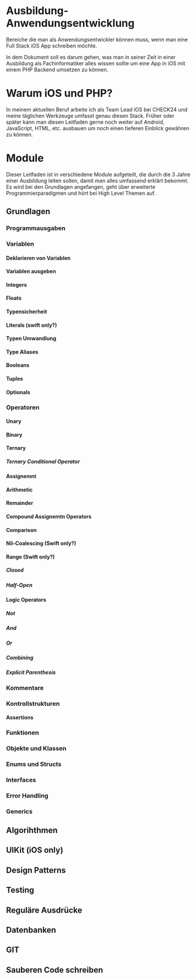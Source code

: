 # Ausbildung-Anwendungsentwicklung
Bereiche die man als Anwendungsentwickler können muss, wenn man eine Full Stack iOS App schreiben möchte.

In dem Dokument soll es darum gehen, was man in seiner Zeit in einer Ausbildung als Fachinformatiker alles wissen sollte um eine App in iOS mit einem PHP Backend umsetzen zu können.

# Warum iOS und PHP? 
In meinem aktuellen Beruf arbeite ich als Team Lead iOS bei CHECK24 und meine täglichen Werkzeuge umfasst genau diesen Stack. Früher oder später kann man diesen Leitfaden gerne noch weiter auf Android, JavaScript, HTML, etc. ausbauen um noch einen tieferen Einblick gewähren zu können.

# Module
Dieser Leitfaden ist in verschiedene Module aufgeteilt, die durch die 3 Jahre einer Ausbildung leiten sollen, damit man alles umfassend erklärt bekommt. Es wird bei den Grundlagen angefangen, geht über erweiterte Programmierparadigmen und hört bei High Level Themen auf.

## Grundlagen

### Programmausgaben

### Variablen

#### Deklarieren von Variablen

#### Variablen ausgeben

#### Integers

#### Floats

#### Typensicherheit

#### Literals (swift only?)

#### Typen Umwandlung

#### Type Aliases

#### Booleans

#### Tuples

#### Optionals

### Operatoren

#### Unary

#### Binary

#### Ternary

##### Ternary Conditional Operator

#### Assignemnt

#### Arithmetic

#### Remainder

#### Compound Assignemtn Operators

#### Comparison

#### Nil-Coalescing (Swift only?)

#### Range (Swift only?)

##### Closed

##### Half-Open

#### Logic Operators

##### Not

##### And

##### Or

##### Combining

##### Explicit Parenthesis

### Kommentare

### Kontrollstrukturen

#### Assertions

### Funktionen

### Objekte und Klassen

### Enums und Structs

### Interfaces

### Error Handling

### Generics

## Algorihthmen

## UIKit (iOS only)

## Design Patterns

## Testing

## Reguläre Ausdrücke

## Datenbanken

## GIT

## Sauberen Code schreiben
